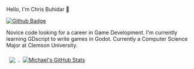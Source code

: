 Hello, I'm Chris Buhidar 👋 

[![Github Badge](https://img.shields.io/badge/GitHub-FFFFFF?style=for-the-badge&logo=github&logoColor=black)](https://github.com/chrisbuhidar)


Novice code looking for a career in Game Development. I'm currently learning GDscript to write games in Godot.
Currently a Computer Science Major at Clemson University.


<a href="https://github.com/ninjabotpc">
  <img align="center" style="margin:0.5rem" src="https://github-readme-stats.vercel.app/api/top-langs/?username=chrisbuhidar&hide=html,css&title_color=ffffff&text_color=c9cacc&icon_color=4AB197&bg_color=1A2B34" />
</a>

<a href="https://github.com/chrisbuhidar">
  <img align="center" style="margin:0.5rem" src="https://github-readme-stats.vercel.app/api?username=chrisbuhidar&show_icons=true&line_height=27&count_private=true&title_color=ffffff&text_color=c9cacc&icon_color=4AB097&bg_color=1A2B34" alt="Michael's GitHub Stats" />
</a>

<!--
**chrisbuhidar/chrisbuhidar** is a ✨ _special_ ✨ repository because its `README.md` (this file) appears on your GitHub profile.

Here are some ideas to get you started:

- 🔭 I’m currently working on ...
- 🌱 I’m currently learning ...
- 👯 I’m looking to collaborate on ...
- 🤔 I’m looking for help with ...
- 💬 Ask me about ...
- 📫 How to reach me: ...
- 😄 Pronouns: ...
- ⚡ Fun fact: ...
-->
